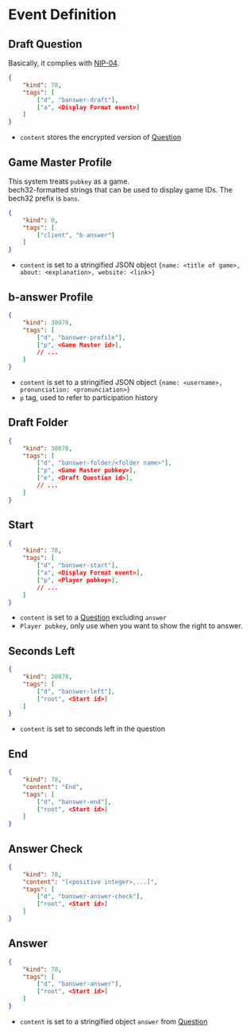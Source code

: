 Event Definition
===

Draft Question
----
Basically, it complies with [NIP-04](https://github.com/nostr-protocol/nips/blob/master/04.md).
```json
{
    "kind": 78,
    "tags": [
        ["d", "banswer-draft"],
        ["a", <Display Format event>]
    ]
}
```
- `content` stores the encrypted version of [Question](format.md#question)


Game Master Profile
----
This system treats `pubkey` as a game.  
bech32-formatted strings that can be used to display game IDs. The bech32 prefix is `bans`.
```json
{
    "kind": 0,
    "tags": [
        ["client", "b-answer"]
    ]
}
```
- `content` is set to a stringified JSON object `{name: <title of game>, about: <explanation>, website: <link>}`


b-answer Profile
----
```json
{
    "kind": 30078,
    "tags": [
        ["d", "banswer-profile"],
        ["p", <Game Master id>],
        // ...
    ]
}
```
- `content` is set to a stringified JSON object `{name: <username>, pronunciation: <pronunciation>}`
- `p` tag, used to refer to participation history


Draft Folder
---
```json
{
    "kind": 30078,
    "tags": [
        ["d", "banswer-folder/<folder name>"],
        ["p", <Game Master pubkey>],
        ["e", <Draft Question id>],
        // ...
    ]
}
```


Start
---
```json
{
    "kind": 78,
    "tags": [
        ["d", "banswer-start"],
        ["a", <Display Format event>],
        ["p", <Player pubkey>],
        // ...
    ]
}
```
- `content` is set to a [Question](format.md#question) excluding `answer`
- `Player pubkey`, only use when you want to show the right to answer.


Seconds Left
---
```json
{
    "kind": 20078,
    "tags": [
        ["d", "banswer-left"],
        ["root", <Start id>]
    ]
}
```
- `content` is set to seconds left in the question


End
---
```json
{
    "kind": 78,
    "content": "End",
    "tags": [
        ["d", "banswer-end"],
        ["root", <Start id>]
    ]
}
```


Answer Check
---
```json
{
    "kind": 78,
    "content": "[<positive integer>,...]",
    "tags": [
        ["d", "banswer-answer-check"],
        ["root", <Start id>]
    ]
}
```


Answer
---
```json
{
    "kind": 78,
    "tags": [
        ["d", "banswer-answer"],
        ["root", <Start id>]
    ]
}
```
- `content` is set to a stringified object `answer` from [Question](format.md#question)